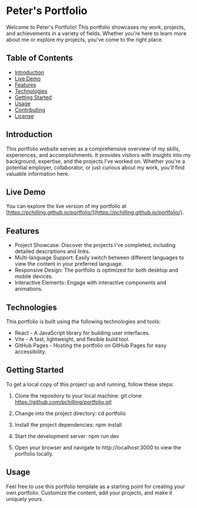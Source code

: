 # Peter's Portfolio

Welcome to Peter's Portfolio! This portfolio showcases my work, projects, and achievements in a variety of fields. Whether you're here to learn more about me or explore my projects, you've come to the right place.

## Table of Contents
- [Introduction](#introduction)
- [Live Demo](#live-demo)
- [Features](#features)
- [Technologies](#technologies)
- [Getting Started](#getting-started)
- [Usage](#usage)
- [Contributing](#contributing)
- [License](#license)

## Introduction

This portfolio website serves as a comprehensive overview of my skills, experiences, and accomplishments. It provides visitors with insights into my background, expertise, and the projects I've worked on. Whether you're a potential employer, collaborator, or just curious about my work, you'll find valuable information here.

## Live Demo

You can explore the live version of my portfolio at [https://pchilling.github.io/portfolio/](https://pchilling.github.io/portfolio/).

## Features

- Project Showcase: Discover the projects I've completed, including detailed descriptions and links.
- Multi-language Support: Easily switch between different languages to view the content in your preferred language.
- Responsive Design: The portfolio is optimized for both desktop and mobile devices.
- Interactive Elements: Engage with interactive components and animations.

## Technologies

This portfolio is built using the following technologies and tools:
- React - A JavaScript library for building user interfaces.
- Vite - A fast, lightweight, and flexible build tool.
- GitHub Pages - Hosting the portfolio on GitHub Pages for easy accessibility.

## Getting Started

To get a local copy of this project up and running, follow these steps:

1. Clone the repository to your local machine:
git clone https://github.com/pchilling/portfolio.git
2. Change into the project directory:
cd portfolio
3. Install the project dependencies:
npm install
4. Start the development server:
npm run dev

5. Open your browser and navigate to http://localhost:3000 to view the portfolio locally.

## Usage
Feel free to use this portfolio template as a starting point for creating your own portfolio. Customize the content, add your projects, and make it uniquely yours.